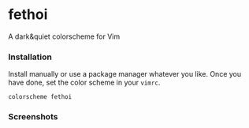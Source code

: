 # fethoi

A dark&quiet colorscheme for Vim

### Installation

Install manually or use a package manager whatever you like.
Once you have done, set the color scheme in your `vimrc`.

```
colorscheme fethoi
```

### Screenshots
